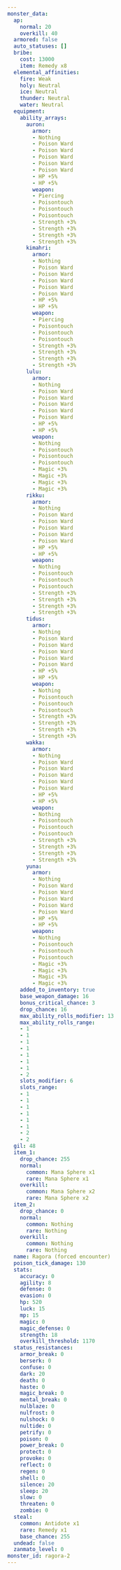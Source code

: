 ```yaml
---
monster_data:
  ap:
    normal: 20
    overkill: 40
  armored: false
  auto_statuses: []
  bribe:
    cost: 13000
    item: Remedy x8
  elemental_affinities:
    fire: Weak
    holy: Neutral
    ice: Neutral
    thunder: Neutral
    water: Neutral
  equipment:
    ability_arrays:
      auron:
        armor:
        - Nothing
        - Poison Ward
        - Poison Ward
        - Poison Ward
        - Poison Ward
        - Poison Ward
        - HP +5%
        - HP +5%
        weapon:
        - Piercing
        - Poisontouch
        - Poisontouch
        - Poisontouch
        - Strength +3%
        - Strength +3%
        - Strength +3%
        - Strength +3%
      kimahri:
        armor:
        - Nothing
        - Poison Ward
        - Poison Ward
        - Poison Ward
        - Poison Ward
        - Poison Ward
        - HP +5%
        - HP +5%
        weapon:
        - Piercing
        - Poisontouch
        - Poisontouch
        - Poisontouch
        - Strength +3%
        - Strength +3%
        - Strength +3%
        - Strength +3%
      lulu:
        armor:
        - Nothing
        - Poison Ward
        - Poison Ward
        - Poison Ward
        - Poison Ward
        - Poison Ward
        - HP +5%
        - HP +5%
        weapon:
        - Nothing
        - Poisontouch
        - Poisontouch
        - Poisontouch
        - Magic +3%
        - Magic +3%
        - Magic +3%
        - Magic +3%
      rikku:
        armor:
        - Nothing
        - Poison Ward
        - Poison Ward
        - Poison Ward
        - Poison Ward
        - Poison Ward
        - HP +5%
        - HP +5%
        weapon:
        - Nothing
        - Poisontouch
        - Poisontouch
        - Poisontouch
        - Strength +3%
        - Strength +3%
        - Strength +3%
        - Strength +3%
      tidus:
        armor:
        - Nothing
        - Poison Ward
        - Poison Ward
        - Poison Ward
        - Poison Ward
        - Poison Ward
        - HP +5%
        - HP +5%
        weapon:
        - Nothing
        - Poisontouch
        - Poisontouch
        - Poisontouch
        - Strength +3%
        - Strength +3%
        - Strength +3%
        - Strength +3%
      wakka:
        armor:
        - Nothing
        - Poison Ward
        - Poison Ward
        - Poison Ward
        - Poison Ward
        - Poison Ward
        - HP +5%
        - HP +5%
        weapon:
        - Nothing
        - Poisontouch
        - Poisontouch
        - Poisontouch
        - Strength +3%
        - Strength +3%
        - Strength +3%
        - Strength +3%
      yuna:
        armor:
        - Nothing
        - Poison Ward
        - Poison Ward
        - Poison Ward
        - Poison Ward
        - Poison Ward
        - HP +5%
        - HP +5%
        weapon:
        - Nothing
        - Poisontouch
        - Poisontouch
        - Poisontouch
        - Magic +3%
        - Magic +3%
        - Magic +3%
        - Magic +3%
    added_to_inventory: true
    base_weapon_damage: 16
    bonus_critical_chance: 3
    drop_chance: 16
    max_ability_rolls_modifier: 13
    max_ability_rolls_range:
    - 1
    - 1
    - 1
    - 1
    - 1
    - 1
    - 1
    - 2
    slots_modifier: 6
    slots_range:
    - 1
    - 1
    - 1
    - 1
    - 1
    - 1
    - 2
    - 2
  gil: 48
  item_1:
    drop_chance: 255
    normal:
      common: Mana Sphere x1
      rare: Mana Sphere x1
    overkill:
      common: Mana Sphere x2
      rare: Mana Sphere x2
  item_2:
    drop_chance: 0
    normal:
      common: Nothing
      rare: Nothing
    overkill:
      common: Nothing
      rare: Nothing
  name: Ragora (forced encounter)
  poison_tick_damage: 130
  stats:
    accuracy: 0
    agility: 8
    defense: 0
    evasion: 0
    hp: 520
    luck: 15
    mp: 15
    magic: 0
    magic_defense: 0
    strength: 18
    overkill_threshold: 1170
  status_resistances:
    armor_break: 0
    berserk: 0
    confuse: 0
    dark: 20
    death: 0
    haste: 0
    magic_break: 0
    mental_break: 0
    nulblaze: 0
    nulfrost: 0
    nulshock: 0
    nultide: 0
    petrify: 0
    poison: 0
    power_break: 0
    protect: 0
    provoke: 0
    reflect: 0
    regen: 0
    shell: 0
    silence: 20
    sleep: 20
    slow: 0
    threaten: 0
    zombie: 0
  steal:
    common: Antidote x1
    rare: Remedy x1
    base_chance: 255
  undead: false
  zanmato_level: 0
monster_id: ragora-2
---
```


